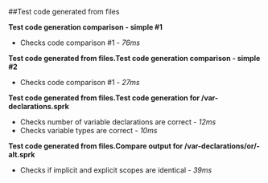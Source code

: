 ##Test code generated from files

**Test code generation comparison - simple #1**
- Checks code comparison #1 - *76ms* 


**Test code generated from files.Test code generation comparison - simple #2**
- Checks code comparison #1 - *27ms* 


**Test code generated from files.Test code generation for /var-declarations.sprk**
- Checks number of variable declarations are correct - *12ms* 
- Checks variable types are correct - *10ms* 


**Test code generated from files.Compare output for /var-declarations/or/-alt.sprk**
- Checks if implicit and explicit scopes are identical - *39ms* 


